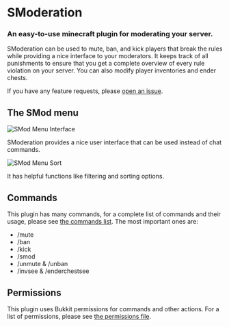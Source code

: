 # SModeration
### An easy-to-use minecraft plugin for moderating your server.

SModeration can be used to mute, ban, and kick players that break the rules while providing a nice interface to your moderators.
It keeps track of all punishments to ensure that you get a complete overview of every rule violation on your server.
You can also modify player inventories and ender chests.

If you have any feature requests, please [open an issue](https://github.com/Shiewk/SModeration/issues).

## The SMod menu
![SMod Menu Interface](https://github.com/Shiewk/SModeration/assets/152653291/d89da0f5-61de-44cf-b59e-feea08831959)

SModeration provides a nice user interface that can be used instead of chat commands.

![SMod Menu Sort](https://github.com/Shiewk/SModeration/assets/152653291/23e3862d-0915-47bd-9c47-6d8d10f8ab69)

It has helpful functions like filtering and sorting options.

## Commands
This plugin has many commands, for a complete list of commands and their usage, please see [the commands list](https://github.com/Shiewk/SModeration/blob/main/docs/commands.md).
The most important ones are:
- /mute
- /ban
- /kick
- /smod
- /unmute & /unban
- /invsee & /enderchestsee

## Permissions
This plugin uses Bukkit permissions for commands and other actions.
For a list of permissions, please see [the permissions file](https://github.com/Shiewk/SModeration/blob/main/docs/permissions.md).
